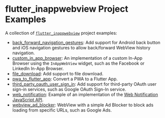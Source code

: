 # flutter_inappwebview Project Examples

A collection of [`flutter_inappwebview`](https://github.com/pichillilorenzo/flutter_inappwebview) project examples:
- [back_forward_navigation_gestures](/back_forward_navigation_gestures/): Add support for Android back button and iOS navigation gestures to allow back/forward WebView history navigation.
- [custom_in_app_browser](/custom_in_app_browser/): An implementation of a custom In-App Browser using the `InAppWebView` widget, such as the Facebook or LinkedIn In-App Browser.
- [file_download](/file_download/): Add support to file download.
- [pwa_to_flutter_app](/pwa_to_flutter_app/): Convert a PWA to a Flutter App.
- [third_party_oauth_user_sign_in](/third_party_oauth_user_sign_in/): Add support for third-party OAuth user sign-in services, such as Google OAuth Sign-In service.
- [web_notification](/web_notification/): Example of an implementation of the [Web Notification JavaScript API](https://developer.mozilla.org/en-US/docs/Web/API/Notifications_API).
- [webview_ad_blocker](/webview_ad_blocker/): WebView with a simple Ad Blocker to block ads loading from specific URLs, such as Google Ads.
